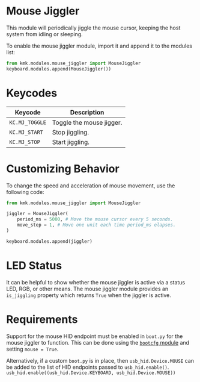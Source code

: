 # Mouse Jiggler

This module will periodically jiggle the mouse cursor, keeping the host
system from idling or sleeping.

To enable the mouse jiggler module, import it and append it to the
modules list:

```python
from kmk.modules.mouse_jiggler import MouseJiggler
keyboard.modules.append(MouseJiggler())
```

# Keycodes

| Keycode                   | Description                          |
|---------------------------|--------------------------------------|
| `KC.MJ_TOGGLE`            | Toggle the mouse jigger.             |
| `KC.MJ_START`             | Stop jiggling.                       |
| `KC.MJ_STOP`              | Start jiggling.                      |

# Customizing Behavior

To change the speed and acceleration of mouse movement, use the following code:

```python
from kmk.modules.mouse_jiggler import MouseJiggler

jiggler = MouseJiggler(
    period_ms = 5000, # Move the mouse cursor every 5 seconds.
    move_step = 1, # Move one unit each time period_ms elapses.
)

keyboard.modules.append(jiggler)
```

# LED Status

It can be helpful to show whether the mouse jiggler is active via a status LED,
RGB, or other means. The mouse jiggler module provides an `is_jiggling`
property which returns `True` when the jiggler is active.

# Requirements

Support for the mouse HID endpoint must be enabled in `boot.py` for the mouse
jiggler to function. This can be done using the
[`bootcfg` module](boot.md#mouse) and setting `mouse = True`.

Alternatively, if a custom `boot.py` is in place, then `usb_hid.Device.MOUSE`
can be added to the list of HID endpoints passed to `usb_hid.enable()`.
```usb_hid.enable((usb_hid.Device.KEYBOARD, usb_hid.Device.MOUSE))```